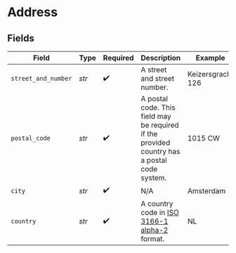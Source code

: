 # Address


## Fields

| Field                                                                                            | Type                                                                                             | Required                                                                                         | Description                                                                                      | Example                                                                                          |
| ------------------------------------------------------------------------------------------------ | ------------------------------------------------------------------------------------------------ | ------------------------------------------------------------------------------------------------ | ------------------------------------------------------------------------------------------------ | ------------------------------------------------------------------------------------------------ |
| `street_and_number`                                                                              | *str*                                                                                            | :heavy_check_mark:                                                                               | A street and street number.                                                                      | Keizersgracht 126                                                                                |
| `postal_code`                                                                                    | *str*                                                                                            | :heavy_check_mark:                                                                               | A postal code. This field may be required if the provided country has a postal code system.      | 1015 CW                                                                                          |
| `city`                                                                                           | *str*                                                                                            | :heavy_check_mark:                                                                               | N/A                                                                                              | Amsterdam                                                                                        |
| `country`                                                                                        | *str*                                                                                            | :heavy_check_mark:                                                                               | A country code in [ISO 3166-1 alpha-2](https://en.wikipedia.org/wiki/ISO_3166-1_alpha-2) format. | NL                                                                                               |